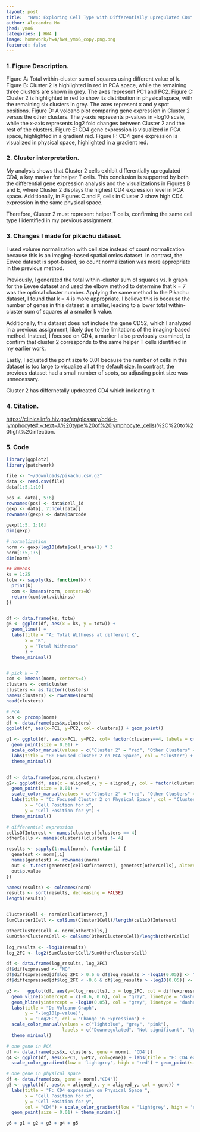 ```yaml
---
layout: post
title:  "HW4: Exploring Cell Type with Differentially upregulated CD4"
author: Alexandra Mo
jhed: ymo6
categories: [ HW4 ]
image: homework/hw4/hw4_ymo6_copy.png.png
featured: false
---
```


### 1. Figure Description. 
Figure A: Total within-cluster sum of squares using different value of k.
Figure B: Cluster 2 is highlighted in red in PCA space, while the remaining three clusters are shown in grey. The axes represent PC1 and PC2.
Figure C: Cluster 2 is highlighted in red to show its distribution in physical space, with the remaining six clusters in grey. The axes represent x and y spot positions.
Figure D: A volcano plot comparing gene expression in Cluster 2 versus the other clusters. The y-axis represents p-values in -log10 scale, while the x-axis represents log2 fold changes between Cluster 2 and the rest of the clusters.
Figure E: CD4 gene expression is visualized in PCA space, highlighted in a gradient red.
Figure F: CD4 gene expression is visualized in physical space, highlighted in a gradient red.
 
### 2. Cluster interpretation. 
My analysis shows that Cluster 2 cells exhibit differentially upregulated CD4, a key marker for helper T cells. This conclusion is supported by both the differential gene expression analysis and the visualizations in Figures B and E, where Cluster 2 displays the highest CD4 expression level in PCA space. Additionally, in Figures C and F, cells in Cluster 2 show high CD4 expression in the same physical space.

Therefore, Cluster 2 must represent helper T cells, confirming the same cell type I identified in my previous assignment.


### 3. Changes I made for pikachu dataset. 
I used volume normalization with cell size instead of count normalization because this is an imaging-based spatial omics dataset. In contrast, the Eevee dataset is spot-based, so count normalization was more appropriate in the previous method.

Previously, I generated the total within-cluster sum of squares vs. k graph for the Eevee dataset and used the elbow method to determine that k = 7 was the optimal cluster number. Applying the same method to the Pikachu dataset, I found that k = 4 is more appropriate. I believe this is because the number of genes in this dataset is smaller, leading to a lower total within-cluster sum of squares at a smaller k value.

Additionally, this dataset does not include the gene CD52, which I analyzed in a previous assignment, likely due to the limitations of the imaging-based method. Instead, I focused on CD4, a marker I also previously examined, to confirm that cluster 2 corresponds to the same helper T cells identified in my earlier work.

Lastly, I adjusted the point size to 0.01 because the number of cells in this dataset is too large to visualize all at the default size. In contrast, the previous dataset had a small number of spots, so adjusting point size was unnecessary.

Cluster 2 has differnetally updreated CD4 which indicating it 


### 4. Citation.

https://clinicalinfo.hiv.gov/en/glossary/cd4-t-lymphocyte#:~:text=A%20type%20of%20lymphocyte.,cells)%2C%20to%20fight%20infection.

### 5. Code 

```r
library(ggplot2)
library(patchwork)

file <- "~/Downloads/pikachu.csv.gz"
data <- read.csv(file)
data[1:5,1:10]

pos <- data[, 5:6]
rownames(pos) <- data$cell_id
gexp <- data[, 7:ncol(data)]
rownames(gexp) <- data$barcode

gexp[1:5, 1:10]
dim(gexp)

# normalization 
norm <- gexp/log10(data$cell_area+1) * 3
norm[1:5,1:5]
dim(norm)

## kmeans
ks = 1:25
totw <- sapply(ks, function(k) {
  print(k)
  com <- kmeans(norm, centers=k)
  return(com$tot.withinss)
})


df <- data.frame(ks, totw)
g6 <- ggplot(df, aes(x = ks, y = totw)) + 
  geom_line() + 
  labs(title = "A: Total Withness at different K",
       x = "K",
       y = "Total Withness"
       ) +
  theme_minimal() 


# pick k = 7
com <- kmeans(norm, centers=4)
clusters <- com$cluster
clusters <- as.factor(clusters) 
names(clusters) <- rownames(norm)
head(clusters)

# PCA 
pcs <- prcomp(norm)
df <- data.frame(pcs$x,clusters)
ggplot(df, aes(x=PC1, y=PC2, col= clusters)) + geom_point()

g1 <- ggplot(df, aes(x=PC1, y=PC2, col= factor(clusters==4, labels = c("Other Clusters","Cluster 2")))) +
  geom_point(size = 0.01) +
  scale_color_manual(values = c("Cluster 2" = "red", "Other Clusters" = "grey"))+
  labs(title = "B: Focused Cluster 2 on PCA Space", col = "Cluster") +
  theme_minimal() 


df <- data.frame(pos,norm,clusters)
g2<- ggplot(df, aes(x = aligned_x, y = aligned_y, col = factor(clusters==4, labels = c("Other Clusters","Cluster 2")))) +
  geom_point(size = 0.01) +
  scale_color_manual(values = c("Cluster 2" = "red", "Other Clusters" = "grey"))+
  labs(title = "C: Focused Cluster 2 on Physical Space", col = "Clusters",
       x = "Cell Position for x",
       y = "Cell Position for y") +
  theme_minimal() 

# differential expression
cellsOfInterest <- names(clusters)[clusters == 4]
otherCells <- names(clusters)[clusters != 4]

results <- sapply(1:ncol(norm), function(i) {
  genetest <- norm[,i]
  names(genetest) <- rownames(norm)
  out <- t.test(genetest[cellsOfInterest], genetest[otherCells], alternative = 'two.side')
  out$p.value
})

names(results) <- colnames(norm)
results <- sort(results, decreasing = FALSE)
length(results)


Cluster1Cell <- norm[cellsOfInterest,]
SumCluster1Cell <- colSums(Cluster1Cell)/length(cellsOfInterest)

OtherClustersCell <- norm[otherCells,]
SumOtherClustersCell <- colSums(OtherClustersCell)/length(otherCells)

log_results <- -log10(results)
log_2FC <- log2(SumCluster1Cell/SumOtherClustersCell)

df <- data.frame(log_results, log_2FC)
df$diffexpressed <- "NO"
df$diffexpressed[df$log_2FC > 0.6 & df$log_results > -log10(0.05)] <- "UP"
df$diffexpressed[df$log_2FC < -0.6 & df$log_results > -log10(0.05)] <- "DOWN"

g3 <-   ggplot(df, aes(y=(log_results), x = log_2FC, col = diffexpressed)) + geom_point() +
  geom_vline(xintercept = c(-0.6, 0.6), col = "gray", linetype = 'dashed') +
  geom_hline(yintercept = -log10(0.05), col = "gray", linetype = 'dashed') + 
  labs(title = "D: Volcano Graph",
       y = "-log10(p-value)",
       x = "Log2FC", col = "Change in Expression") +
  scale_color_manual(values = c("lightblue", "grey", "pink"), 
                     labels = c("Downregulated", "Not significant", "Upregulated"))+
  theme_minimal()

# one gene in PCA
df <- data.frame(pcs$x, clusters, gene = norm[, 'CD4'])
g4 <- ggplot(df, aes(x=PC1, y=PC2, col=gene)) + labs(title = "E: CD4 expression on PCA Space", col = "CD4") +  
  scale_color_gradient(low = 'lightgrey', high = 'red') + geom_point(size = 0.01) + theme_minimal()

# one gene in physical space
df <- data.frame(pos, gene = norm[,"CD4"])
g5 <- ggplot(df, aes(x = aligned_x, y = aligned_y, col = gene)) + 
  labs(title = "F: CD4 expression on Physical Space ", 
       x = "Cell Position for x",
       y = "Cell Position for y", 
       col = "CD4") + scale_color_gradient(low = 'lightgrey', high = 'red') +
  geom_point(size = 0.01) + theme_minimal()

g6 + g1 + g2 + g3 + g4 + g5
```
